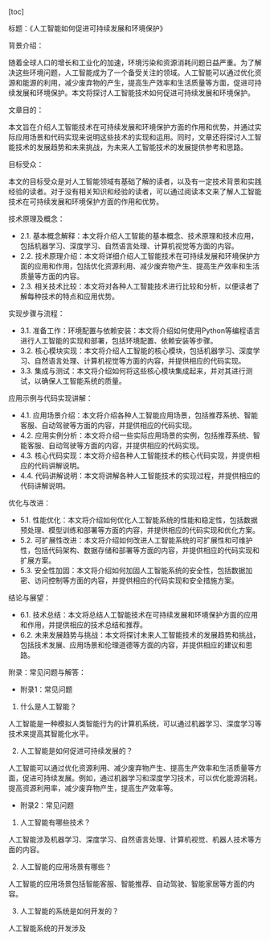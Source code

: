 
[toc]                    
                
                
标题：《人工智能如何促进可持续发展和环境保护》

背景介绍：

随着全球人口的增长和工业化的加速，环境污染和资源消耗问题日益严重。为了解决这些环境问题，人工智能成为了一个备受关注的领域。人工智能可以通过优化资源和能源的利用，减少废弃物的产生，提高生产效率和生活质量等方面，促进可持续发展和环境保护。本文将探讨人工智能技术如何促进可持续发展和环境保护。

文章目的：

本文旨在介绍人工智能技术在可持续发展和环境保护方面的作用和优势，并通过实际应用场景和代码实现来说明这些技术的实现和运用。同时，文章还将探讨人工智能技术的发展趋势和未来挑战，为未来人工智能技术的发展提供参考和思路。

目标受众：

本文的目标受众是对人工智能领域有基础了解的读者，以及有一定技术背景和实践经验的读者。对于没有相关知识和经验的读者，可以通过阅读本文来了解人工智能技术在可持续发展和环境保护方面的作用和优势。

技术原理及概念：

- 2.1. 基本概念解释：本文将介绍人工智能的基本概念、技术原理和技术应用，包括机器学习、深度学习、自然语言处理、计算机视觉等方面的内容。
- 2.2. 技术原理介绍：本文将详细介绍人工智能技术在可持续发展和环境保护方面的应用和作用，包括优化资源利用、减少废弃物产生、提高生产效率和生活质量等方面的内容。
- 2.3. 相关技术比较：本文将对各种人工智能技术进行比较和分析，以便读者了解每种技术的特点和应用优势。

实现步骤与流程：

- 3.1. 准备工作：环境配置与依赖安装：本文将介绍如何使用Python等编程语言进行人工智能的实现和部署，包括环境配置、依赖安装等步骤。
- 3.2. 核心模块实现：本文将介绍人工智能的核心模块，包括机器学习、深度学习、自然语言处理、计算机视觉等方面的内容，并提供相应的代码实现。
- 3.3. 集成与测试：本文将介绍如何将这些核心模块集成起来，并对其进行测试，以确保人工智能系统的质量。

应用示例与代码实现讲解：

- 4.1. 应用场景介绍：本文将介绍各种人工智能应用场景，包括推荐系统、智能客服、自动驾驶等方面的内容，并提供相应的代码实现。
- 4.2. 应用实例分析：本文将介绍一些实际应用场景的实例，包括推荐系统、智能客服、自动驾驶等方面的内容，并提供相应的代码实现。
- 4.3. 核心代码实现：本文将介绍各种人工智能技术的核心代码实现，并提供相应的代码讲解说明。
- 4.4. 代码讲解说明：本文将讲解各种人工智能技术的实现过程，并提供相应的代码讲解说明。

优化与改进：

- 5.1. 性能优化：本文将介绍如何优化人工智能系统的性能和稳定性，包括数据预处理、模型训练和部署等方面的内容，并提供相应的代码实现和优化方案。
- 5.2. 可扩展性改进：本文将介绍如何改进人工智能系统的可扩展性和可维护性，包括代码架构、数据存储和部署等方面的内容，并提供相应的代码实现和扩展方案。
- 5.3. 安全性加固：本文将介绍如何加固人工智能系统的安全性，包括数据加密、访问控制等方面的内容，并提供相应的代码实现和安全措施方案。

结论与展望：

- 6.1. 技术总结：本文将总结人工智能技术在可持续发展和环境保护方面的应用和作用，并提供相应的技术总结和推荐。
- 6.2. 未来发展趋势与挑战：本文将探讨未来人工智能技术的发展趋势和挑战，包括技术发展、应用场景和伦理道德等方面的内容，并提供相应的建议和思路。

附录：常见问题与解答：

- 附录1：常见问题

1. 什么是人工智能？

人工智能是一种模拟人类智能行为的计算机系统，可以通过机器学习、深度学习等技术来提高其智能化水平。

2. 人工智能是如何促进可持续发展的？

人工智能可以通过优化资源利用、减少废弃物产生、提高生产效率和生活质量等方面，促进可持续发展。例如，通过机器学习和深度学习技术，可以优化能源消耗，提高资源利用率，减少废弃物产生，提高生产效率等。

- 附录2：常见问题

1. 人工智能有哪些技术？

人工智能涉及机器学习、深度学习、自然语言处理、计算机视觉、机器人技术等方面的内容。

2. 人工智能的应用场景有哪些？

人工智能的应用场景包括智能客服、智能推荐、自动驾驶、智能家居等方面的内容。

3. 人工智能的系统是如何开发的？

人工智能系统的开发涉及

